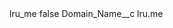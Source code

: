 <?xml version="1.0" encoding="UTF-8"?>
<CustomMetadata xmlns="http://soap.sforce.com/2006/04/metadata" xmlns:xsi="http://www.w3.org/2001/XMLSchema-instance" xmlns:xsd="http://www.w3.org/2001/XMLSchema">
    <label>lru_me</label>
    <protected>false</protected>
    <values>
        <field>Domain_Name__c</field>
        <value xsi:type="xsd:string">lru.me</value>
    </values>
</CustomMetadata>
